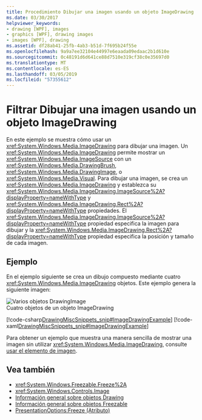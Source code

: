```yaml
---
title: Procedimiento Dibujar una imagen usando un objeto ImageDrawing
ms.date: 03/30/2017
helpviewer_keywords:
- drawing [WPF], images
- graphics [WPF], drawing images
- images [WPF], drawing
ms.assetid: df28ab41-25fb-4ab3-b51d-7f695b24f55e
ms.openlocfilehash: 9a9a7ee32104e44997e6eaada09edaac2b1d610e
ms.sourcegitcommit: 0c48191d6d641ce88d7510e319cf38c0e35697d0
ms.translationtype: MT
ms.contentlocale: es-ES
ms.lasthandoff: 03/05/2019
ms.locfileid: "57355612"
---
```

# <a name="how-to-draw-an-image-using-imagedrawing"></a>Filtrar Dibujar una imagen usando un objeto ImageDrawing
En este ejemplo se muestra cómo usar un <xref:System.Windows.Media.ImageDrawing> para dibujar una imagen. Un <xref:System.Windows.Media.ImageDrawing> permite mostrar un <xref:System.Windows.Media.ImageSource> con un <xref:System.Windows.Media.DrawingBrush>, <xref:System.Windows.Media.DrawingImage>, o <xref:System.Windows.Media.Visual>. Para dibujar una imagen, se crea un <xref:System.Windows.Media.ImageDrawing> y establezca su <xref:System.Windows.Media.ImageDrawing.ImageSource%2A?displayProperty=nameWithType> y <xref:System.Windows.Media.ImageDrawing.Rect%2A?displayProperty=nameWithType> propiedades. El <xref:System.Windows.Media.ImageDrawing.ImageSource%2A?displayProperty=nameWithType> propiedad especifica la imagen para dibujar y la <xref:System.Windows.Media.ImageDrawing.Rect%2A?displayProperty=nameWithType> propiedad especifica la posición y tamaño de cada imagen.  
  
## <a name="example"></a>Ejemplo  
 En el ejemplo siguiente se crea un dibujo compuesto mediante cuatro <xref:System.Windows.Media.ImageDrawing> objetos. Este ejemplo genera la siguiente imagen:  
  
 ![Varios objetos DrawingImage](./media/graphicsmm-imagedrawingexample.jpg "graphicsmm_ImageDrawingExample")  
Cuatro objetos de un objeto ImageDrawing  
  
 [!code-csharp[DrawingMiscSnippets_snip#ImageDrawingExample](~/samples/snippets/csharp/VS_Snippets_Wpf/DrawingMiscSnippets_snip/CSharp/ImageDrawingExample.cs#imagedrawingexample)]
 [!code-xaml[DrawingMiscSnippets_snip#ImageDrawingExample](~/samples/snippets/xaml/VS_Snippets_Wpf/DrawingMiscSnippets_snip/XAML/ImageDrawingExample.xaml#imagedrawingexample)]  
  
 Para obtener un ejemplo que muestra una manera sencilla de mostrar una imagen sin utilizar <xref:System.Windows.Media.ImageDrawing>, consulte [usar el elemento de imagen](../controls/how-to-use-the-image-element.md).  
  
## <a name="see-also"></a>Vea también
- <xref:System.Windows.Freezable.Freeze%2A>
- <xref:System.Windows.Controls.Image>
- [Información general sobre objetos Drawing](drawing-objects-overview.md)
- [Información general sobre objetos Freezable](../advanced/freezable-objects-overview.md)
- [PresentationOptions:Freeze (Atributo)](../advanced/presentationoptions-freeze-attribute.md)

